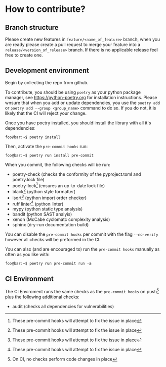 # How to contribute?

## Branch structure

Please create new features in `feature/<name_of_feature>` branch, when you are ready please create a pull request to 
merge your feature into a `release/<version_of_release>` branch. If there is no applicable release feel free to create 
one.

## Development environment

Begin by collecting the repo from github.

To contribute, you should be using `poetry` as your python package manager, see https://python-poetry.org for
installation instructions. Please wnsure that when you add or update dependencies, you use the `poetry add` or 
`poetry add --group <group_name>` command to do so. If you do not, it is likely that the CI will reject your change.

Once you have poetry installed, you should install the library with all it's dependencies:

```shell
foo@bar:~$ poetry install 
```

Then, activate the `pre-commit hooks` run:

```shell
foo@bar:~$ poetry run install pre-commit
```

When you commit, the following checks will be run:

- poetry-check       (checks the conformity of the pyproject.toml and poetry.lock file)
- poetry-lock[^1]    (ensures an up-to-date lock file)
- black[^1]          (python style formatter)
- isort[^1]          (python import order checker)
- ruff linter[^1]    (python linter)
- mypy               (python static type analysis)
- bandit             (python SAST analyis)
- xenon              (McCabe cyclomatc complexity analysis)
- sphinx             (dry-run documentation build)

You can disable the `pre-commit hooks` per commit with the flag `--no-verify` however all checks will be preformed in the CI.

You can also (and are encouraged to) run the `pre-commit hooks` manually as often as you like with:

```shell
foo@bar:~$ poetry run pre-commit run -a
```

## CI Environment

The CI Enviroment runs the same checks as the `pre-commit hooks` on push[^2] plus the following additional checks:

- audit  (checks all dependencies for vulnerabilities)

[^1]: These pre-commit hooks will attempt to fix the issue in place
[^2]: On CI, no checks perform code changes in place
  
